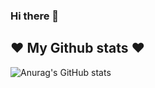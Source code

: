 ### Hi there 👋

<!--
**znayeonzn/znayeonzn** is a ✨ _special_ ✨ repository because its `README.md` (this file) appears on your GitHub profile.

Here are some ideas to get you started:

- 🔭 I’m currently working on ...
- 🌱 I’m currently learning ...
- 👯 I’m looking to collaborate on ...
- 🤔 I’m looking for help with ...
- 💬 Ask me about ...
- 📫 How to reach me: ...
- 😄 Pronouns: ...
- ⚡ Fun fact: ...
-->
## ❤ My Github stats ❤ 
![Anurag's GitHub stats](https://github-readme-stats.vercel.app/api?username=znayeonzn&show_icons=true&theme=radical)
